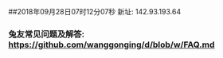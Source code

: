 ##2018年09月28日07时12分07秒 新址: 142.93.193.64
### 兔友常见问题及解答: https://github.com/wanggonging/d/blob/w/FAQ.md
